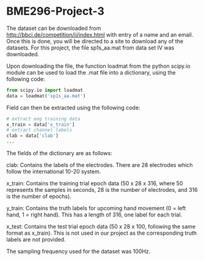 # BME296-Project-3

The dataset can be downloaded from http://bbci.de/competition/ii/index.html with entry of a name and an email. Once this is done, you will be directed to a site to download any of the datasets. For this project, the file sp1s_aa.mat from data set IV was downloaded.

Upon downloading the file, the function loadmat from the python scipy.io module can be used to load the .mat file into a dictionary, using the following code: 

``` python
from scipy.io import loadmat
data = loadmat('sp1s_aa.mat')
```
Field can then be extracted using the following code:
``` python
# extract eeg training data 
x_train = data['x_train']
# extract channel labels
clab = data['clab']
...
```
The fields of the dictionary are as follows:

clab: Contains the labels of the electrodes. There are 28 electrodes which follow the international 10-20 system.

x_train: Contains the training trial epoch data (50 x 28 x 316, where 50 represents the samples in seconds, 28 is the number of electrodes, and 316 is the number of epochs).

y_train: Contains the truth labels for upcoming hand movement (0 = left hand, 1 = right hand). This has a length of 316, one label for each trial. 

x_test: Contains the test trial epoch data (50 x 28 x 100, following the same format as x_train). This is not used in our project as the corresponding truth labels are not provided.

The sampling frequency used for the dataset was 100Hz. 


